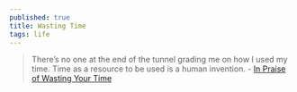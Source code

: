 ```yaml
---
published: true
title: Wasting Time
tags: life
---
```

> There’s no one at the end of the tunnel grading me on how I used my time. Time as a resource to be used is a human invention. - [In Praise of Wasting Your Time](https://shubhamjain.co/2023/12/12/in-praise-wasting-your-time/)
